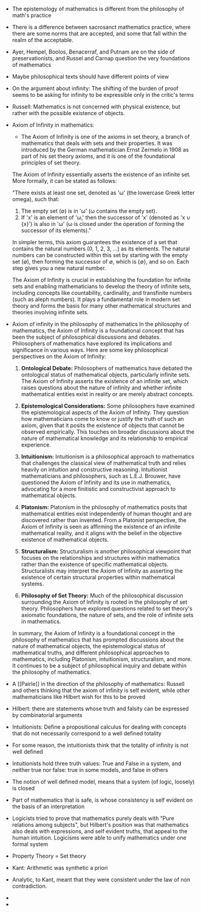 - The epistemology of mathematics is different from the philosophy of math's practice
- There is a difference between sacrosanct mathematics practice, where there are some norms that are accepted, and some that fall within the realm of the acceptable.
- Ayer, Hempel, Boolos, Benacerraf, and Putnam are on the side of preservationists, and Russel and Carnap question the very foundations of mathematics
- Maybe philosophical texts should have different points of view

- On the argument about infinity: The shifting of the burden of proof seems to be asking for infinity to be expressible only in the critic's terms
- Russell: Mathematics is not concerned with physical existence, but rather with the possible existence of objects.
- Axiom of Infinity in mathematics:
	- The Axiom of Infinity is one of the axioms in set theory, a branch of mathematics that deals with sets and their properties. It was introduced by the German mathematician Ernst Zermelo in 1908 as part of his set theory axioms, and it is one of the foundational principles of set theory.
	
	The Axiom of Infinity essentially asserts the existence of an infinite set. More formally, it can be stated as follows:
	
	"There exists at least one set, denoted as 'ω' (the lowercase Greek letter omega), such that:
	1. The empty set (∅) is in 'ω' (ω contains the empty set).
	2. If 'x' is an element of 'ω,' then the successor of 'x' (denoted as 'x ∪ {x}') is also in 'ω' (ω is closed under the operation of forming the successor of its elements)."
	
	In simpler terms, this axiom guarantees the existence of a set that contains the natural numbers (0, 1, 2, 3, ...) as its elements. The natural numbers can be constructed within this set by starting with the empty set (∅), then forming the successor of ∅, which is {∅}, and so on. Each step gives you a new natural number.
	
	The Axiom of Infinity is crucial in establishing the foundation for infinite sets and enabling mathematicians to develop the theory of infinite sets, including concepts like countability, cardinality, and transfinite numbers (such as aleph numbers). It plays a fundamental role in modern set theory and forms the basis for many other mathematical structures and theories involving infinite sets.
- Axiom of infinity in the philosophy of mathematics
	In the philosophy of mathematics, the Axiom of Infinity is a foundational concept that has been the subject of philosophical discussions and debates. Philosophers of mathematics have explored its implications and significance in various ways. Here are some key philosophical perspectives on the Axiom of Infinity:
	
	1. **Ontological Debate:** Philosophers of mathematics have debated the ontological status of mathematical objects, particularly infinite sets. The Axiom of Infinity asserts the existence of an infinite set, which raises questions about the nature of infinity and whether infinite mathematical entities exist in reality or are merely abstract concepts.
	
	2. **Epistemological Considerations:** Some philosophers have examined the epistemological aspects of the Axiom of Infinity. They question how mathematicians come to know or justify the truth of such an axiom, given that it posits the existence of objects that cannot be observed empirically. This touches on broader discussions about the nature of mathematical knowledge and its relationship to empirical experience.
	
	3. **Intuitionism:** Intuitionism is a philosophical approach to mathematics that challenges the classical view of mathematical truth and relies heavily on intuition and constructive reasoning. Intuitionist mathematicians and philosophers, such as L.E.J. Brouwer, have questioned the Axiom of Infinity and its use in mathematics, advocating for a more finitistic and constructivist approach to mathematical objects.
	
	4. **Platonism:** Platonism in the philosophy of mathematics posits that mathematical entities exist independently of human thought and are discovered rather than invented. From a Platonist perspective, the Axiom of Infinity is seen as affirming the existence of an infinite mathematical reality, and it aligns with the belief in the objective existence of mathematical objects.
	
	5. **Structuralism:** Structuralism is another philosophical viewpoint that focuses on the relationships and structures within mathematics rather than the existence of specific mathematical objects. Structuralists may interpret the Axiom of Infinity as asserting the existence of certain structural properties within mathematical systems.
	
	6. **Philosophy of Set Theory:** Much of the philosophical discussion surrounding the Axiom of Infinity is rooted in the philosophy of set theory. Philosophers have explored questions related to set theory's axiomatic foundations, the nature of sets, and the role of infinite sets in mathematics.
	
	In summary, the Axiom of Infinity is a foundational concept in the philosophy of mathematics that has prompted discussions about the nature of mathematical objects, the epistemological status of mathematical truths, and different philosophical approaches to mathematics, including Platonism, intuitionism, structuralism, and more. It continues to be a subject of philosophical inquiry and debate within the philosophy of mathematics.

- A [[Pairle]] in the direction of the philosophy of mathematics: Russell and others thinking that the axiom of infinity is self evident, while other mathematicians like Hilbert wish for this to be proved
- Hilbert: there are statements whose truth and falsity can be expressed by combinatorial arguments
- Intuitionists: Define a propositional calculus for dealing with concepts that do not necessarily correspond to a well defined totality
- For some reason, the intuitionists think that the totality of infinity is not well defined
- Intuitionists hold three truth values: True and False in a system, and neither true nor false: true in some models, and false in others
- The notion of well defined model, means that a system (of logic, loosely) is closed
- Part of mathematics that is safe, is whose consistency is self evident on the basis of an interpretation

- Logicists tried to prove that mathematics purely deals with "Pure relations among subjects", but Hilbert's position was that mathematics also deals with expressions, and self evident truths, that appeal to the human intuition. Logicisms were able to unify mathematics under one formal system
- Property Theory = Set theory
- Kant: Arithmetic was synthetic a priori
- Analytic, to Kant, meant that they were consistent under the law of non contradiction. 
- 
- 